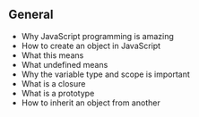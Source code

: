 ## General
   - Why JavaScript programming is amazing
   - How to create an object in JavaScript
   - What this means
   - What undefined means
   - Why the variable type and scope is important
   - What is a closure
   - What is a prototype
   - How to inherit an object from another
